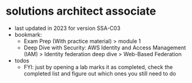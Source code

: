 # solutions architect associate

- last updated in 2023 for version SSA-C03
- bookmark:
  - Exam Prep (With practice material) > module 1
  - Deep Dive with Security: AWS Identity and Access Management (IAM) > Identity federation deep dive > Web-Based Federation
- todos
  - FYI: just by opening a lab marks it as completed, check the completed list and figure out which ones you still need to do
